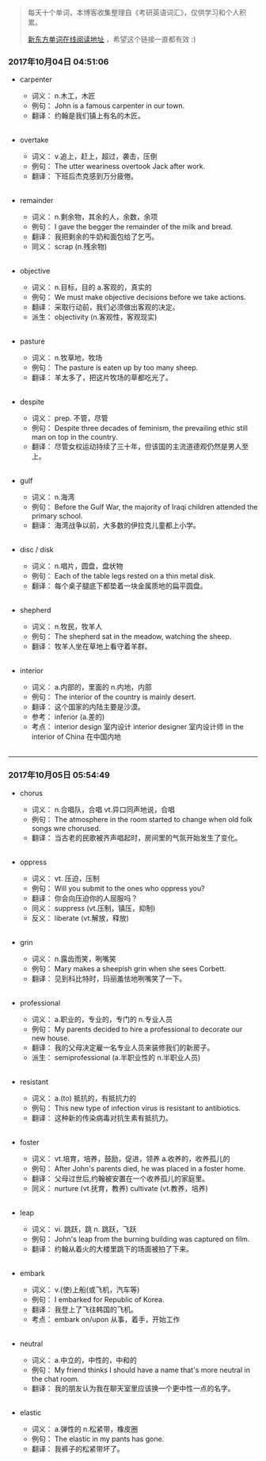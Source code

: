 > 每天十个单词，本博客收集整理自《考研英语词汇》，仅供学习和个人积累。
>
> [新东方单词在线阅读地址](http://download.dogwood.com.cn/online/kychlx/iPhone.html) ，希望这个链接一直都有效 :)

### 2017年10月04日 04:51:06

- carpenter
  * 词义：  n.木工，木匠
  * 例句：  John is a famous carpenter in our town.
  * 翻译：  约翰是我们镇上有名的木匠。
  <br>

- overtake
  * 词义：  v.追上，赶上，超过，袭击，压倒
  * 例句：  The utter weariness overtook Jack after work.
  * 翻译：  下班后杰克感到万分疲倦。
  <br>

- remainder
  * 词义：  n.剩余物，其余的人，余数，余项
  * 例句：  I gave the begger the remainder of the milk and bread.
  * 翻译：  我把剩余的牛奶和面包给了乞丐。
  * 同义：  scrap (n.残余物)
  <br>

- objective
  * 词义：  n.目标，目的 a.客观的，真实的
  * 例句：  We must make objective decisions before we take actions.
  * 翻译：  采取行动前，我们必须做出客观的决定。
  * 派生：  objectivity (n.客观性，客观现实)
  <br>

- pasture
  * 词义：  n.牧草地，牧场
  * 例句：  The pasture is eaten up by too many sheep.
  * 翻译：  羊太多了，把这片牧场的草都吃光了。
  <br>

- despite
  * 词义：  prep. 不管，尽管
  * 例句：  Despite three decades of feminism, the prevailing ethic still man on top in the country.
  * 翻译：  尽管女权运动持续了三十年，但该国的主流道德观仍然是男人至上。
  <br>

- gulf
  * 词义：  n.海湾
  * 例句：  Before the Gulf War, the majority of Iraqi children attended the primary school.
  * 翻译：  海湾战争以前，大多数的伊拉克儿童都上小学。
  <br>

- disc / disk
  * 词义：  n.唱片，圆盘，盘状物
  * 例句：  Each of the table legs rested on a thin metal disk.
  * 翻译：  每个桌子腿底下都垫着一块金属质地的扁平圆盘。
  <br>

- shepherd
  * 词义：  n.牧民，牧羊人
  * 例句：  The shepherd sat in the meadow, watching the sheep.
  * 翻译：  牧羊人坐在草地上看守着羊群。
  <br>

- interior
  * 词义：  a.内部的，里面的 n.内地，内部
  * 例句：  The interior of the country is mainly desert.
  * 翻译：  这个国家的内陆主要是沙漠。
  * 参考：  inferior (a.差的)
  * 考点：  interior design 室内设计 interior designer 室内设计师 in the interior of China 在中国内地
  <br>
  
---
### 2017年10月05日 05:54:49

- chorus
  * 词义：  n.合唱队，合唱 vt.异口同声地说，合唱
  * 例句：  The atmosphere in the room started to change when old folk songs wre chorused.
  * 翻译：  当古老的民歌被齐声唱起时，房间里的气氛开始发生了变化。
  <br>

- oppress
  * 词义：  vt. 压迫，压制
  * 例句：  Will you submit to the ones who oppress you?
  * 翻译：  你会向压迫你的人屈服吗？
  * 同义：  suppress (vt.压制，镇压，抑制)
  * 反义：  liberate (vt.解放，释放)
  <br>

- grin
  * 词义：  n.露齿而笑，咧嘴笑
  * 例句：  Mary makes a sheepish grin when she sees Corbett.
  * 翻译：  见到科比特时，玛丽羞怯地咧嘴笑了一下。
  <br>

- professional
  * 词义：  a.职业的，专业的，专门的 n.专业人员
  * 例句：  My parents decided to hire a professional to decorate our new house.
  * 翻译：  我的父母决定雇一名专业人员来装修我们的新房子。
  * 派生：  semiprofessional (a.半职业性的 n.半职业人员) 
  <br>

- resistant
  * 词义：  a.(to) 抵抗的，有抵抗力的
  * 例句：  This new type of infection virus is resistant to antibiotics.
  * 翻译：  这种新的传染病毒对抗生素有抵抗力。
  <br>

- foster
  * 词义：  vt.培育，培养，鼓励，促进，领养 a.收养的，收养孤儿的
  * 例句：  After John's parents died, he was placed in a foster home.
  * 翻译：  父母过世后,约翰被安置在一个收养孤儿的家庭里。
  * 同义：  nurture (vt.抚育，教养) cultivate (vt.教养，培养)
  <br>

- leap
  * 词义：  vi. 跳跃，跳 n. 跳跃，飞跃
  * 例句：  John's leap from the burning building was captured on film.
  * 翻译：  约翰从着火的大楼里跳下的场面被拍了下来。
  <br>

- embark
  * 词义：  v.(使)上船(或飞机，汽车等) 
  * 例句：  I embarked for Republic of Korea.
  * 翻译：  我登上了飞往韩国的飞机。
  * 考点：  embark on/upon 从事，着手，开始工作
  <br>

- neutral
  * 词义：  a.中立的，中性的，中和的
  * 例句：  My friend thinks I should have a name that's more neutral in the chat room.
  * 翻译：  我的朋友认为我在聊天室里应该换一个更中性一点的名字。
  <br>

- elastic
  * 词义：  a.弹性的 n.松紧带，橡皮圈
  * 例句：  The elastic in my pants has gone.
  * 翻译：  我裤子的松紧带坏了。
  <br>